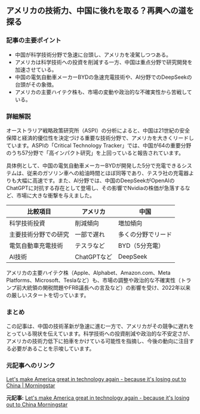 ## アメリカの技術力、中国に後れを取る？再興への道を探る

### 記事の主要ポイント

* 中国が科学技術分野で急速に台頭し、アメリカを凌駕しつつある。
* アメリカは科学技術への投資を削減する一方、中国は重点分野で研究開発を加速させている。
* 中国の電気自動車メーカーBYDの急速充電技術や、AI分野でのDeepSeekの台頭がその象徴。
* アメリカの主要ハイテク株も、市場の変動や政治的な不確実性から苦戦している。

### 詳細解説

オーストラリア戦略政策研究所（ASPI）の分析によると、中国は21世紀の安全保障と経済的優位性を決定づける重要な技術分野で、アメリカを大きくリードしています。ASPIの「Critical Technology Tracker」では、中国が64の重要分野のうち57分野で「高インパクト研究」を上回っていると報告されています。

具体例として、中国の電気自動車メーカーBYDが開発した5分で充電できるシステムは、従来のガソリン車への給油時間とほぼ同等であり、テスラ社の充電器よりも大幅に高速です。また、AI分野では、中国のDeepSeekがOpenAIのChatGPTに対抗する存在として登場し、その影響でNvidiaの株価が急落するなど、市場に大きな衝撃を与えました。

| 比較項目 | アメリカ | 中国 |
|---|---|---|
| 科学技術投資 | 削減傾向 | 増加傾向 |
| 主要技術分野での研究 | 一部で遅れ | 多くの分野でリード |
| 電気自動車充電技術 | テスラなど | BYD（5分充電） |
| AI技術 | ChatGPTなど | DeepSeek |

アメリカの主要ハイテク株（Apple、Alphabet、Amazon.com、Meta Platforms、Microsoft、Teslaなど）も、市場の調整や政治的な不確実性（トランプ前大統領の関税問題やFRB議長への言及など）の影響を受け、2022年以来の厳しいスタートを切っています。

### まとめ

この記事は、中国の技術革新が急速に進む一方で、アメリカがその競争に遅れをとっている現状を伝えています。科学技術への投資削減や政治的な不安定さが、アメリカの技術力低下に拍車をかけている可能性を指摘し、今後の動向に注目する必要があることを示唆しています。

### 元記事へのリンク

[Let's make America great in technology again - because it's losing out to China | Morningstar](https://www.morningstar.com/news/marketwatch/20240501191/lets-make-america-great-in-technology-again-because-its-losing-out-to-china)


**元記事:** [Let's make America great in technology again - because it's losing out to China Morningstar](https://www.morningstar.com/news/marketwatch/20250501497/lets-make-america-great-in-technology-again-because-its-losing-out-to-china)